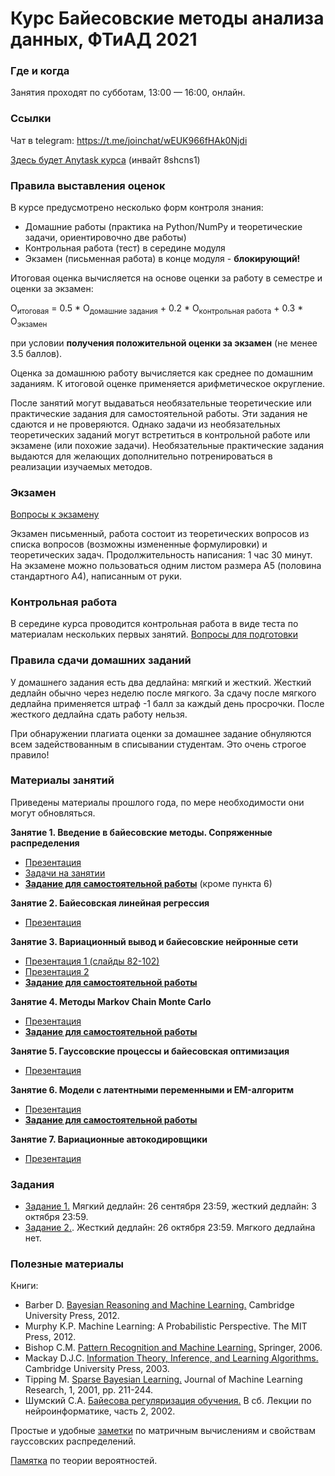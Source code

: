 # Курс Байесовские методы анализа данных, ФТиАД 2021

### Где и когда
Занятия проходят по субботам, 13:00 — 16:00, онлайн.

### Ссылки
Чат в telegram: https://t.me/joinchat/wEUK966fHAk0Njdi

[Здесь будет Anytask курса](https://anytask.org/course/854) (инвайт 8shcns1)

### Правила выставления оценок
В курсе предусмотрено несколько форм контроля знания:
* Домашние работы (практика на Python/NumPy и теоретические задачи, ориентировочно две работы) 
* Контрольная работа (тест) в середине модуля
* Экзамен (письменная работа) в конце модуля - __блокирующий!__

Итоговая оценка вычисляется на основе оценки за работу в семестре и оценки за экзамен:

O<sub>итоговая</sub> = 0.5 * О<sub>домашние задания</sub> + 0.2 * О<sub>контрольная работа</sub>  + 0.3 * О<sub>экзамен</sub>

при условии __получения положительной оценки за экзамен__ (не менее 3.5 баллов).

Оценка за домашнюю работу вычисляется как среднее по домашним заданиям. К итоговой оценке применяется арифметическое округление.

После занятий могут выдаваться необязательные теоретические или практические задания для самостоятельной работы. Эти задания не сдаются и не проверяются. Однако задачи из необязательных теоретических заданий могут встретиться в контрольной работе или экзамене (или похожие задачи). Необязательные практические задания выдаются для желающих дополнительно потренироваться в реализации изучаемых методов.

### Экзамен
[Вопросы к экзамену](https://github.com/ftad/BM2020/blob/master/materials/BMMO_exam_2020_full.pdf)

Экзамен письменный,  работа состоит из теоретических вопросов из списка вопросов (возможны измененные формулировки) и теоретических задач. Продолжительность написания: 1 час 30 минут. На экзамене можно пользоваться одним листом размера А5 (половина стандартного А4), написанным от руки.

### Контрольная работа
В середине курса проводится контрольная работа в виде теста по материалам нескольких первых занятий. 
[Вопросы для подготовки](https://github.com/ftad/BM2020/blob/master/materials/questions_KR.pdf)

### Правила сдачи домашних заданий

У домашнего задания есть два дедлайна: мягкий и жесткий. Жесткий дедлайн обычно через неделю после мягкого. За сдачу после мягкого дедлайна применяется штраф -1 балл за каждый день просрочки. После жесткого дедлайна сдать работу нельзя.

При обнаружении плагиата оценки за домашнее задание обнуляются всем задействованным в списывании студентам. Это очень строгое правило!

### Материалы занятий
Приведены материалы прошлого года, по мере необходимости они могут обновляться.

__Занятие 1. Введение в байесовские методы. Сопряженные распределения__
* [Презентация](https://github.com/nadiinchi/bm_mini_course_UCM/blob/master/Bayesian_methods_presentation.pdf)
* [Задачи на занятии](https://github.com/nadiinchi/bm_mini_course_UCM/blob/master/Bayesian_methods_problem_set.pdf)
* [__Задание для самостоятельной работы__](https://github.com/ftad/BM2018/blob/master/homeworks/homework2.pdf) (кроме пункта 6)

__Занятие 2. Байесовская линейная регрессия__
* [Презентация](https://github.com/ftad/BM2020/blob/master/materials/presentation_linear_FTAD.pdf)

__Занятие 3. Вариационный вывод и байесовские нейронные сети__
* [Презентация 1 (слайды 82-102)](https://github.com/nadiinchi/bm_mini_course_UCM/blob/master/Bayesian_methods_presentation.pdf)
* [Презентация 2](https://github.com/ftad/BM2020/blob/master/materials/presentation_bnn_ftad.pdf)
* [__Задание для самостоятельной работы__](https://github.com/nadiinchi/mlhep2019/blob/master/notebooks/day-4/Bayesian/SparseVD_assignment.ipynb)

__Занятие 4. Методы Markov Chain Monte Carlo__
* [Презентация](https://github.com/ftad/BM2020/blob/master/materials/presentation_MCMC_ftad.pdf)
* [__Задание для самостоятельной работы__](https://github.com/ftad/BM2020/blob/master/materials/homework_BNN.pdf)

__Занятие 5. Гауссовские процессы и байесовская оптимизация__
* [Презентация](https://github.com/ftad/BM2020/blob/master/materials/presentation_GP_ftad.pdf)

__Занятие 6. Модели с латентными переменными и EM-алгоритм__
* [Презентация](https://github.com/ftad/BM2020/blob/master/materials/presentation_EM_ftad.pdf)
* [__Задание для самостоятельной работы__](https://github.com/ftad/BM2020/blob/master/materials/homework_EM.pdf)

__Занятие 7. Вариационные автокодировщики__
* [Презентация](https://github.com/ftad/BM2020/blob/master/materials/presentation_VAE_ftad.pdf)

### Задания

* [Задание 1.](https://github.com/ftad/BM2021/blob/main/Task_BLR.ipynb) Мягкий дедлайн: 26 сентября 23:59, жесткий дедлайн: 3 октября 23:59.
* [Задание 2.](https://github.com/ftad/BM2021/blob/main/Task_EM.ipynb). Жесткий дедлайн: 26 октября 23:59. Мягкого дедлайна нет.

### Полезные материалы
Книги:
* Barber D. [Bayesian Reasoning and Machine Learning.](http://www0.cs.ucl.ac.uk/staff/d.barber/brml/) Cambridge University Press, 2012.
* Murphy K.P. Machine Learning: A Probabilistic Perspective. The MIT Press, 2012.
* Bishop C.M. [Pattern Recognition and Machine Learning.](http://research.microsoft.com/en-us/um/people/cmbishop/prml/) Springer, 2006. 
* Mackay D.J.C. [Information Theory, Inference, and Learning Algorithms.](http://www.inference.phy.cam.ac.uk/mackay/itila/book.html) Cambridge University Press, 2003. 
* Tipping M. [Sparse Bayesian Learning.](http://www.jmlr.org/papers/volume1/tipping01a/tipping01a.pdf) Journal of Machine Learning Research, 1, 2001, pp. 211-244. 
* Шумский С.А. [Байесова регуляризация обучения.](http://www.niisi.ru/iont/ni/Library/School-2002/Shumsky-2002.pdf) В сб. Лекции по нейроинформатике, часть 2, 2002.

Простые и удобные [заметки](http://cs.nyu.edu/~roweis/notes.html) по матричным вычислениям и свойствам гауссовских распределений.

[Памятка](http://statistics.zone/) по теории вероятностей.
